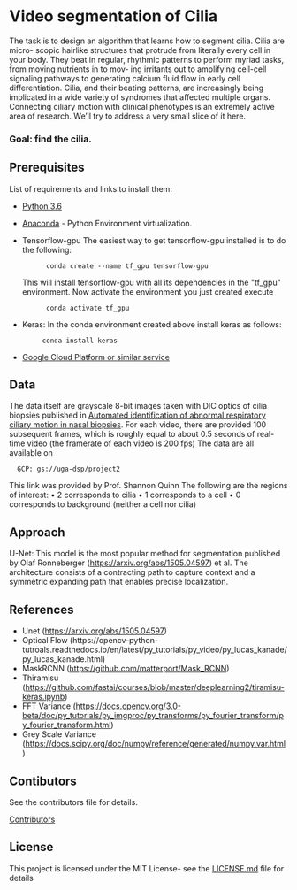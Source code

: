 
# Video segmentation of Cilia

The task is to design an algorithm that learns how to segment cilia. Cilia are micro-
scopic hairlike structures that protrude from literally every cell in your body. They beat
in regular, rhythmic patterns to perform myriad tasks, from moving nutrients in to mov-
ing irritants out to amplifying cell-cell signaling pathways to generating calcium fluid
flow in early cell differentiation. Cilia, and their beating patterns, are increasingly being
implicated in a wide variety of syndromes that affected multiple organs.
Connecting ciliary motion with clinical phenotypes is an extremely active area of research.
We’ll try to address a very small slice of it here. 

### Goal: find the cilia.

## Prerequisites

List of requirements and links to install them:

- [Python 3.6](https://www.python.org/downloads/release/python-360/)
- [Anaconda](https://www.anaconda.com/) - Python Environment virtualization.
- Tensorflow-gpu The easiest way to get tensorflow-gpu installed is to do the following:

            conda create --name tf_gpu tensorflow-gpu 
   This will install tensorflow-gpu with all its dependencies in the "tf_gpu" environment. Now activate the environment you just created execute
   
            conda activate tf_gpu
 - Keras: In the conda environment created above install keras as follows:
  
            conda install keras
    
      
- [Google Cloud Platform or similar service](https://cloud.google.com/docs/)

## Data
The data itself are grayscale 8-bit images taken with DIC optics of cilia biopsies published in [Automated identification of abnormal respiratory ciliary motion in nasal biopsies](http://stm.sciencemag.org/content/7/299/299ra124). For each video, there are provided 100 subsequent frames, which is roughly equal to about 0.5 seconds of real-time video (the framerate of each video is 200 fps)
The data are all available on 

      GCP: gs://uga-dsp/project2
This link was provided by Prof. Shannon Quinn
The following are the regions of interest:
• 2 corresponds to cilia 
• 1 corresponds to a cell
• 0 corresponds to background (neither a cell nor cilia)

## Approach 
U-Net: This model is the most popular method for segmentation published by Olaf Ronneberger (https://arxiv.org/abs/1505.04597) et al.
The architecture consists of a contracting path to capture context and a symmetric expanding path that enables precise localization.

## References
* Unet (https://arxiv.org/abs/1505.04597)
* Optical Flow (https://opencv-python- tutroals.readthedocs.io/en/latest/py_tutorials/py_video/py_lucas_kanade/py_lucas_kanade.html)
* MaskRCNN (https://github.com/matterport/Mask_RCNN)
* Thiramisu (https://github.com/fastai/courses/blob/master/deeplearning2/tiramisu-keras.ipynb)
* FFT Variance (https://docs.opencv.org/3.0-beta/doc/py_tutorials/py_imgproc/py_transforms/py_fourier_transform/py_fourier_transform.html)
* Grey Scale Variance (https://docs.scipy.org/doc/numpy/reference/generated/numpy.var.html)

## Contibutors
See the contributors file for details. 

[Contributors](https://github.com/dsp-uga/team-cragg/blob/develop/Contributors.md)

## License
This project is licensed under the MIT License- see the [LICENSE.md](https://github.com/dsp-uga/team-cragg/blob/master/LICENSE) file for details
